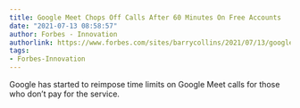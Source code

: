 ```yaml
---
title: Google Meet Chops Off Calls After 60 Minutes On Free Accounts
date: "2021-07-13 08:58:57"
author: Forbes - Innovation
authorlink: https://www.forbes.com/sites/barrycollins/2021/07/13/google-meet-chops-off-calls-after-60-minutes-on-free-accounts/
tags:
- Forbes-Innovation
---
```

Google has started to reimpose time limits on Google Meet calls for those who don’t pay for the service.